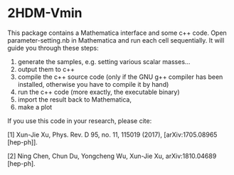 # 2HDM-Vmin
This package contains a Mathematica interface and some c++ code.
Open parameter-setting.nb in Mathematica and run each cell sequentially.
It will guide you through these steps:
1. generate the samples, e.g. setting various scalar masses...
2. output them to c++
3. compile the c++ source code (only if the GNU g++ compiler has been installed, otherwise you have to compile it by hand)
4. run the c++ code (more exactly, the executable binary)
5. import the result back to Mathematica,
6. make a plot

If you use this code in your research, please cite:

[1] Xun-Jie Xu, Phys. Rev. D 95, no. 11, 115019 (2017), [arXiv:1705.08965 [hep-ph]].

[2] Ning Chen, Chun Du, Yongcheng Wu, Xun-Jie Xu, arXiv:1810.04689 [hep-ph].

